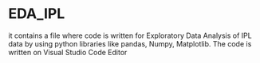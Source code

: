 # EDA_IPL
it contains a file where code is written for Exploratory Data Analysis of IPL data by using python libraries like pandas, Numpy, Matplotlib.
The code is written on Visual Studio Code Editor
